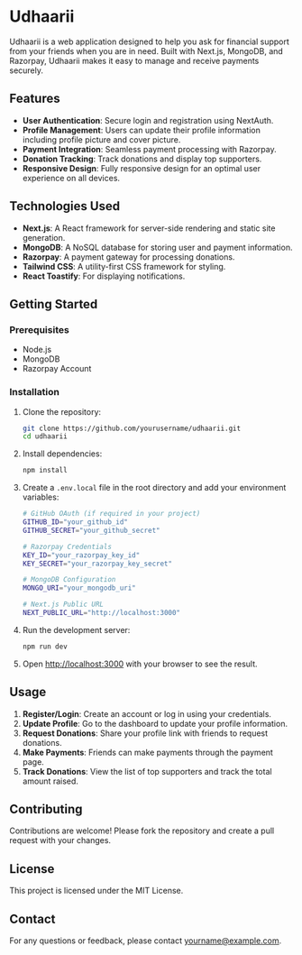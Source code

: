 # Udhaarii

Udhaarii is a web application designed to help you ask for financial support from your friends when you are in need. Built with Next.js, MongoDB, and Razorpay, Udhaarii makes it easy to manage and receive payments securely.

## Features

- **User Authentication**: Secure login and registration using NextAuth.
- **Profile Management**: Users can update their profile information including profile picture and cover picture.
- **Payment Integration**: Seamless payment processing with Razorpay.
- **Donation Tracking**: Track donations and display top supporters.
- **Responsive Design**: Fully responsive design for an optimal user experience on all devices.

## Technologies Used

- **Next.js**: A React framework for server-side rendering and static site generation.
- **MongoDB**: A NoSQL database for storing user and payment information.
- **Razorpay**: A payment gateway for processing donations.
- **Tailwind CSS**: A utility-first CSS framework for styling.
- **React Toastify**: For displaying notifications.

## Getting Started

### Prerequisites

- Node.js
- MongoDB
- Razorpay Account

### Installation

1. Clone the repository:

   ```bash
   git clone https://github.com/yourusername/udhaarii.git
   cd udhaarii
   ```

2. Install dependencies:

   ```bash
   npm install
   ```

3. Create a `.env.local` file in the root directory and add your environment variables:

   ```bash
   # GitHub OAuth (if required in your project)
   GITHUB_ID="your_github_id"
   GITHUB_SECRET="your_github_secret"

   # Razorpay Credentials
   KEY_ID="your_razorpay_key_id"
   KEY_SECRET="your_razorpay_key_secret"

   # MongoDB Configuration
   MONGO_URI="your_mongodb_uri"

   # Next.js Public URL
   NEXT_PUBLIC_URL="http://localhost:3000"
   ```

4. Run the development server:

   ```bash
   npm run dev
   ```

5. Open [http://localhost:3000](http://localhost:3000) with your browser to see the result.

## Usage

1. **Register/Login**: Create an account or log in using your credentials.
2. **Update Profile**: Go to the dashboard to update your profile information.
3. **Request Donations**: Share your profile link with friends to request donations.
4. **Make Payments**: Friends can make payments through the payment page.
5. **Track Donations**: View the list of top supporters and track the total amount raised.

## Contributing

Contributions are welcome! Please fork the repository and create a pull request with your changes.

## License

This project is licensed under the MIT License.

## Contact

For any questions or feedback, please contact [yourname@example.com](mailto:yourname@example.com).
